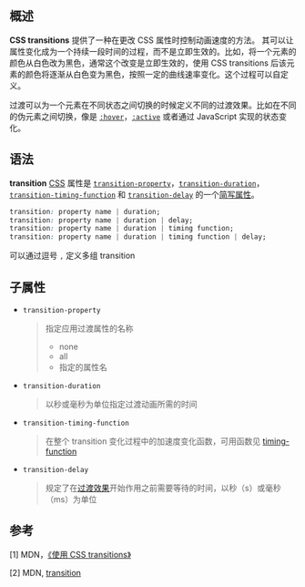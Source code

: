 ## 概述

**CSS transitions** 提供了一种在更改 CSS 属性时控制动画速度的方法。 其可以让属性变化成为一个持续一段时间的过程，而不是立即生效的。比如，将一个元素的颜色从白色改为黑色，通常这个改变是立即生效的，使用 CSS transitions 后该元素的颜色将逐渐从白色变为黑色，按照一定的曲线速率变化。这个过程可以自定义。

过渡可以为一个元素在不同状态之间切换的时候定义不同的过渡效果。比如在不同的伪元素之间切换，像是 [`:hover`](https://developer.mozilla.org/zh-CN/docs/Web/CSS/:hover)，[`:active`](https://developer.mozilla.org/zh-CN/docs/Web/CSS/:active) 或者通过 JavaScript 实现的状态变化。



## 语法

**transition** [CSS](https://developer.mozilla.org/en/CSS) 属性是 [`transition-property`](https://developer.mozilla.org/zh-CN/docs/Web/CSS/transition-property)，[`transition-duration`](https://developer.mozilla.org/zh-CN/docs/Web/CSS/transition-duration)，[`transition-timing-function`](https://developer.mozilla.org/zh-CN/docs/Web/CSS/transition-timing-function) 和 [`transition-delay`](https://developer.mozilla.org/zh-CN/docs/Web/CSS/transition-delay) 的一个[简写属性](https://developer.mozilla.org/en-US/docs/CSS/Shorthand_properties)。

```css
transition: property name | duration;
transition: property name | duration | delay;
transition: property name | duration | timing function;
transition: property name | duration | timing function | delay;
```

可以通过逗号 `,` 定义多组 transition



## 子属性

- `transition-property`

  > 指定应用过渡属性的名称
  >
  > - none
  > - all
  > - 指定的属性名

- `transition-duration`

  > 以秒或毫秒为单位指定过渡动画所需的时间

- `transition-timing-function`

  > 在整个 transition 变化过程中的加速度变化函数，可用函数见 [timing-function](<https://developer.mozilla.org/zh-CN/docs/Web/CSS/timing-function>)

- `transition-delay`

  > 规定了在[过渡效果](https://developer.mozilla.org/en-US/docs/Web/CSS/CSS_Transitions/Using_CSS_transitions)开始作用之前需要等待的时间，以秒（s）或毫秒（ms）为单位

  

## 参考

[1] MDN，[《使用 CSS transitions》](<https://developer.mozilla.org/zh-CN/docs/Web/CSS/CSS_Transitions/Using_CSS_transitions>)

[2] MDN, [transition](<https://developer.mozilla.org/zh-CN/docs/Web/CSS/transition>)
